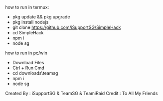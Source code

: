 how to run in termux: 
- pkg update && pkg upgrade
- pkg install nodejs
- git clone https://github.com/iSupportSG/SimpleHack
- cd SimpleHack
- npm i
- node sg

how to run in pc/win
- Download Files
- Ctrl + Run Cmd
- cd downloads\teamsg
- npm i
- node sg

Created By : iSupportSG & TeamSG & TeamiRaid 
Credit : To All My Friends
